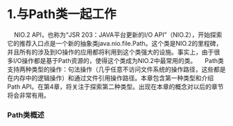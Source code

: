 # 1.与Path类一起工作
&#160;&#160;&#160;&#160;NIO.2 API，也称为“JSR 203：JAVA平台更新的I/O API”（NIO.2），开始探索它的推荐入口点是一个新的抽象类java.nio.file.Path。这个类是NIO.2的里程碑，并且所有的涉及到IO操作的应用都将利用到这个类强大的设施。事实上，由于很多I/O操作都是基于Path资源的，使得这个类成为NIO.2中最常用的类。
&#160;&#160;&#160;&#160;Path类支持两种类型的操作：句法操作（几乎任意不访问文件系统的操作路径，这些都是在内存中的逻辑操作）和通过文件引用操作路径。本章包含第一种类型和介绍Path API。在第4章，将关注于探索第二种类型。出现在本章的概念对以后的章节将会非常有用。
### Path类概述


